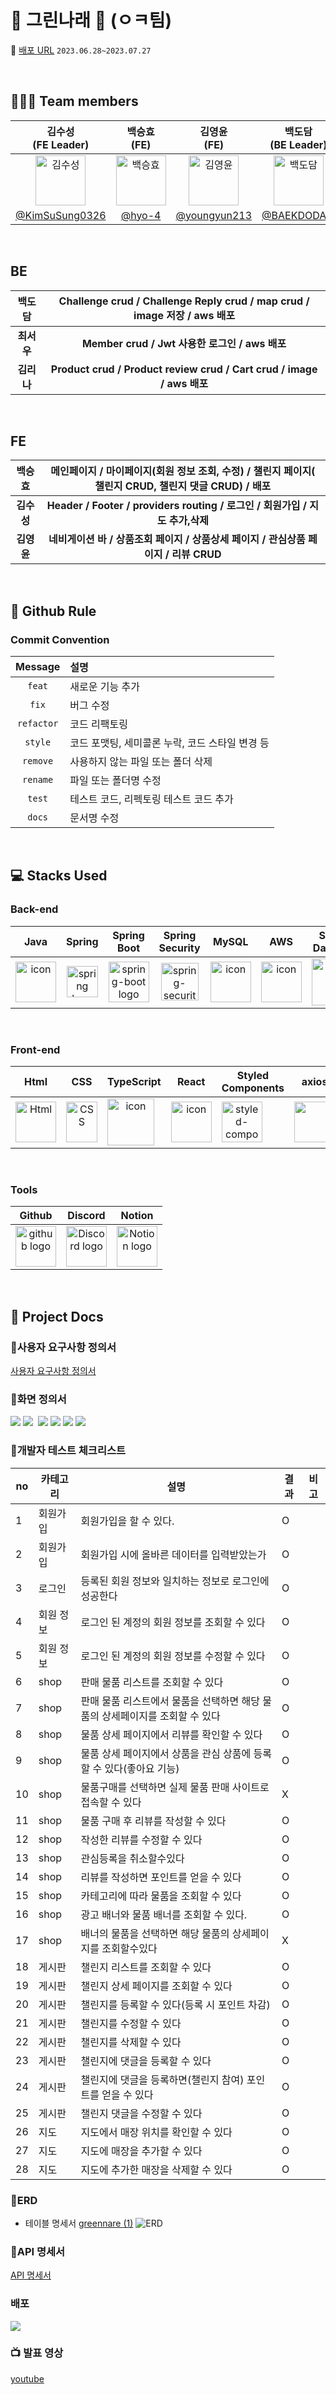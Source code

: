 # 🌱 그린나래 🌱 (ㅇㅋ팀)

🔖 [배포 URL](https://codestates-seb.github.io/seb44_main_026/) `2023.06.28~2023.07.27`


</br>

## 🧑‍🤝‍🧑 Team members
| 김수성<br>(FE Leader) | 백승효<br>(FE) | 김영윤<br>(FE) | 백도담<br>(BE Leader) | 최서우<br>(BE) | 김리나<br>(BE) |
|:--------:| :--------: | :--------: | :--------: | :--------: |  :--------: |
| <img src="img/green.png" alt="김수성" width="80" height="80">| <img src="img/green.png" alt="백승효" width="80" height="80"> |<img src="img/green.png" alt="김영윤" width="80" height="80"> | <img src="img/green.png" alt="백도담" width="80" height="80"> | <img src="img/green.png" alt="최서우" width="80" height="80"> |<img src="img/green.png" alt="김리나" width="80" height="80"> |
|[@KimSuSung0326](https://github.com/KimSuSung0326) | [@hyo-4](https://github.com/hyo-4) | [@youngyun213](https://github.com/youngyun213) |  [@BAEKDODAM](https://github.com/BAEKDODAM)  |[@wooseoboy](https://github.com/wooseoboy)  | [@LinaKK](https://github.com/LinaKK) |


</br>

## BE

| 백도담 | Challenge crud / Challenge Reply crud / map crud / image 저장 / aws 배포 |
|:--------:| :--------: |
| **최서우** | **Member crud / Jwt 사용한 로그인 / aws 배포** |
| **김리나** | **Product crud / Product review crud / Cart crud / image / aws 배포** |

</br>

## FE

| 백승효 | 메인페이지 / 마이페이지(회원 정보 조회, 수정) / 챌린지 페이지( 챌린지 CRUD, 챌린지 댓글 CRUD) / 배포 |
|:--------:| :--------: |
| **김수성** |  **Header / Footer / providers routing / 로그인 / 회원가입 / 지도 추가,삭제** |
| **김영윤** | **네비게이션 바 / 상품조회 페이지 / 상품상세 페이지 / 관심상품 페이지 /  리뷰 CRUD**  |

</br>


## 🔗 Github Rule

### Commit Convention

|  Message   | 설명                                                  |
| :--------: | :---------------------------------------------------- |
| `feat` | 새로운 기능 추가 |
| `fix` | 버그 수정 |
| `refactor` | 코드 리팩토링 |
| `style` | 코드 포맷팅, 세미콜론 누락, 코드 스타일 변경 등 |
| `remove` | 사용하지 않는 파일 또는 폴더 삭제 |
| `rename` | 파일 또는 폴더명 수정 |
| `test` | 테스트 코드, 리펙토링 테스트 코드 추가 |
| `docs` | 문서명 수정 |


</br>

## 💻 Stacks Used
### Back-end
|   Java   |   Spring   |   Spring Boot   |   Spring Security   |   MySQL   |   AWS   |   Spring Data JPA   |  JWT |
| :----------------------------------------------------------: | :----------------------------------------------------------: | :----------------------------------------------------------: | :----------------------------------------------------------: | :----------------------------------------------------------: | :----------------------------------------------------------: | :----------------------------------------------------------: | :----------------------------------------------------------: |
| <div style="display: flex; align-items: flex-start;"><img src="https://techstack-generator.vercel.app/java-icon.svg" alt="icon" width="65" height="65" /></div> | <img alt="spring logo" src="https://www.vectorlogo.zone/logos/springio/springio-icon.svg" height="50" width="50" > | <img alt="spring-boot logo" src="https://t1.daumcdn.net/cfile/tistory/27034D4F58E660F616" width="65" height="65" > |  <img alt="spring-security logo" width="60px" src="https://camo.githubusercontent.com/923e99a57f8a456fdade5f65b35ada254be277612ddc991afb702d8dfd880d4f/68747470733a2f2f63646e2e73696d706c6569636f6e732e6f72672f737072696e677365637572697479" width="85" height=auto > | <div style="display: flex; align-items: flex-start;"><img src="https://techstack-generator.vercel.app/mysql-icon.svg" alt="icon" width="65" height="65" /></div> | <div style="display: flex; align-items: flex-start;"><img src="https://techstack-generator.vercel.app/aws-icon.svg" alt="icon" width="65" height="65" /></div> |  <div><img src="https://camo.githubusercontent.com/5e5576796c5a9c459145c9f4aed898705cb7f2b34811057f9ebd2a458a63a573/68747470733a2f2f6e6f7469636f6e2d7374617469632e74616d6d6f6c6f2e636f6d2f6467676763726b78712f696d6167652f75706c6f61642f76313630393039343535312f6e6f7469636f6e2f676b636a63686c6f633766376b686c73797979792e706e67" width="75" height="75" /></div> | <div><img src = "https://user-images.githubusercontent.com/103114936/194072927-530fe608-9089-4aa1-bf3f-5a9df029800b.png" width="75" height="75" /></div> |


</br>

### Front-end
|     Html     |     CSS     |     TypeScript     |     React    |     Styled<br>Components     |     axios     |      esLint     | 
| :----------------------------------------------------------: | :----------------------------------------------------------: | :----------------------------------------------------------: | :----------------------------------------------------------: | :----------------------------------------------------------: | :----------------------------------------------------------: | :----------------------------------------------------------:|
| <img alt="Html" src ="https://upload.wikimedia.org/wikipedia/commons/thumb/6/61/HTML5_logo_and_wordmark.svg/440px-HTML5_logo_and_wordmark.svg.png" width="65" height="65" /> | <div style="display: flex; align-items: flex-start;"><img src="https://user-images.githubusercontent.com/111227745/210204643-4c3d065c-59ec-481d-ac13-cea795730835.png" alt="CSS" width="50" height="65" /></div> | <div style="display: flex; align-items: flex-start;"><img src="https://techstack-generator.vercel.app/ts-icon.svg" alt="icon" width="75" height="75" /></div> | <div style="display: flex; align-items: flex-start;"><img src="https://techstack-generator.vercel.app/react-icon.svg" alt="icon" width="65" height="65" /></div> | <div style="display: flex; align-items: flex-start;"><img src="https://styled-components.com/logo.png" alt="styled-components icon" width="65" height="65" /></div> | <div style="display: flex; align-items: flex-start;"><img src="https://axios-http.com/assets/logo.svg" width="65" height="65"/></div> | <div style="display: flex; align-items: flex-start;"><img src="https://img.shields.io/badge/ESLint-4B32C3?style=for-the-badge&logo=ESLint&logoColor=white" width="100" height="65" /></div> | 


</br>

### Tools
| Github | Discord | Notion | 
| :--------: | :--------: | :------: |
| <img alt="github logo" src="https://techstack-generator.vercel.app/github-icon.svg" width="65" height="65"> | <img alt="Discord logo" src="https://assets-global.website-files.com/6257adef93867e50d84d30e2/62595384e89d1d54d704ece7_3437c10597c1526c3dbd98c737c2bcae.svg" height="65" width="65"> | <img alt="Notion logo" src="https://www.notion.so/cdn-cgi/image/format=auto,width=640,quality=100/front-static/shared/icons/notion-app-icon-3d.png" height="65" width="65"> |

</br>

## 🔖 Project Docs
### 📍사용자 요구사항 정의서
[사용자 요구사항 정의서](img/%EC%A0%9C%EB%AA%A9%20%EC%97%86%EC%9D%8C%20634b0da392874d0880917369494d4ba3.csv)

### 📍화면 정의서
    
<img src="img/Untitled%201.png" >
<img src ="img/Untitled%202.png" >
<img = "img/Untitled%203.png">
<img src = "img/Untitled%204.png">
<img src="img/Untitled%205.png">
<img src="img/Untitled%206.png">
<img src="img/Untitled%207.png">

### 📍개발자 테스트 체크리스트
    
| no | 카테고리 | 설명 | 결과 | 비고 |
| --- | --- | --- | --- | --- |
| 1 | 회원가입 | 회원가입을 할 수 있다. | O |  |
| 2 | 회원가입 | 회원가입 시에 올바른 데이터를 입력받았는가 | O |  |
| 3 | 로그인 | 등록된 회원 정보와 일치하는 정보로 로그인에 성공한다 | O |  |
| 4 | 회원 정보 | 로그인 된 계정의 회원 정보를 조회할 수 있다 | O |  |
| 5 | 회원 정보 | 로그인 된 계정의 회원 정보를 수정할 수 있다 | O |  |
| 6 | shop | 판매 물품 리스트를 조회할 수 있다 | O |  |
| 7 | shop | 판매 물품 리스트에서 물품을 선택하면 해당 물품의 상세페이지를 조회할 수 있다 | O |  |
| 8 | shop | 물품 상세 페이지에서 리뷰를 확인할 수 있다 | O |  |
| 9 | shop | 물품 상세 페이지에서 상품을 관심 상품에 등록할 수 있다(좋아요 기능) | O |  |
| 10 | shop | 물품구매를 선택하면 실제 물품 판매 사이트로 접속할 수 있다 | X |  |
| 11 | shop | 물품 구매 후 리뷰를 작성할 수 있다 | O |  |
| 12 | shop | 작성한 리뷰를 수정할 수 있다 | O |  |
| 13 | shop | 관심등록을 취소할수있다 | O |  |
| 14 | shop | 리뷰를 작성하면 포인트를 얻을 수 있다 | O |  |
| 15 | shop | 카테고리에 따라 물품을 조회할 수 있다 | O |  |
| 16 | shop | 광고 배너와 물품 배너를 조회할 수 있다. | O |  |
| 17 | shop | 배너의 물품을 선택하면 해당 물품의 상세페이지를 조회할수있다 | X |  |
| 18 | 게시판 | 챌린지 리스트를 조회할 수 있다 | O |  |
| 19 | 게시판 | 챌린지 상세 페이지를 조회할 수 있다 | O |  |
| 20 | 게시판 | 챌린지를 등록할 수 있다(등록 시 포인트 차감) | O |  |
| 21 | 게시판 | 챌린지를 수정할 수  있다 | O |  |
| 22 | 게시판 | 챌린지를 삭제할 수 있다 | O |  |
| 23 | 게시판 | 챌린지에 댓글을 등록할 수 있다 | O |  |
| 24 | 게시판 | 챌린지에 댓글을 등록하면(챌린지 참여) 포인트를 얻을 수 있다 | O |  |
| 25 | 게시판 | 챌린지 댓글을 수정할 수 있다 | O |  |
| 26 | 지도 | 지도에서 매장 위치를 확인할 수 있다 | O |  |
| 27 | 지도 | 지도에 매장을 추가할 수 있다 | O |  |
| 28 | 지도 | 지도에 추가한 매장을 삭제할 수 있다 | O |  |


### 📍ERD
- 테이블 명세서
[greennare (1)](img/greennare%20(1)%2007440236f2b0433fada35c40253b025e.csv)
![ERD](img/ok.drawio.png)

### 📍API 명세서
[API 명세서](https://greennare-cloud-run-hi2lhamh6q-du.a.run.app/swagger-ui/index.html#/)

### 배포
<img src="img/%25EC%25A0%259C%25EB%25AA%25A9_%25EC%2597%2586%25EB%258A%2594_%25EB%258B%25A4%25EC%259D%25B4%25EC%2596%25B4%25EA%25B7%25B8%25EB%259E%25A8.drawio.png">

###  📺 발표 영상
[youtube](https://www.youtube.com/watch?v=4bbhDQS89nQ)
